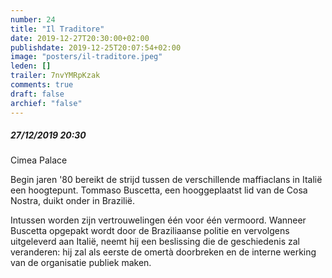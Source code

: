 ```yaml
---
number: 24
title: "Il Traditore"
date: 2019-12-27T20:30:00+02:00
publishdate: 2019-12-25T20:07:54+02:00
image: "posters/il-traditore.jpeg"
leden: []
trailer: 7nvYMRpKzak
comments: true
draft: false
archief: "false"
---
```


##### 27/12/2019 20:30

Cimea Palace

Begin jaren '80 bereikt de strijd tussen de verschillende maffiaclans in
Italië een hoogtepunt. Tommaso Buscetta, een hooggeplaatst lid van de Cosa
Nostra, duikt onder in Brazilië.
<!--more-->
Intussen worden zijn vertrouwelingen één voor één vermoord. Wanneer
Buscetta opgepakt wordt door de Braziliaanse politie en vervolgens
uitgeleverd aan Italië, neemt hij een beslissing die de geschiedenis
zal veranderen: hij zal als eerste de omertà doorbreken en de interne
werking van de organisatie publiek maken.

